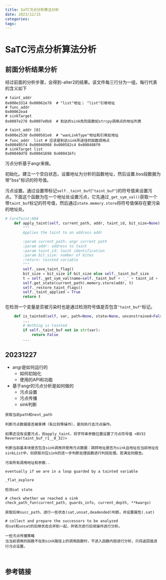 ```yaml
---
title: SaTC污点分析算法分析
date: 2023/12/15
categories: 
tags:
---
```


# SaTC污点分析算法分析
## 前面分析结果分析
经过前面的分析步骤，会得到-alter2的结果。该文件每三行分为一组，每行代表的含义如下
```text
# taint_addr
0x000e3314 0x00062e78  # "list"地址； "list"引用地址
# func_addr
0x00062ea4  
# sinkTarget
0x0007e278 0x0007e0b8  # 到达的sink危险函数如strcpy调用点的地址列表

# taint_addr [0]
0x000e2530 0x000581e8  # "wanLinkType"地址和引用处地址
# func_addr  list # 应该是到达sink所途径的函数调用点
0x000405f4 0x00040908 0x000582c4 0x000408f0
# sinkTarget list
0x00040df8 0x00041698 0x000416fc
```

污点分析基于angr来做。

初始化。建立一个空白状态，设置地址为分析的函数地址，然后设置.bss段数据为带"bss"标识的符号值。

污点设置。通过设置带标记`self._taint_buf`(`"taint_buf"`)的符号值来设置污点。下面这个函数为在一个地址处设置污点，它先通过`_get_sym_val()`获取一个带`taint_buf`标记的符号值，然后通过`state.memory.store`将符号值保存在要污染的地址处。
```python
# CoreTaint:604
    def apply_taint(self, current_path, addr, taint_id, bit_size=None):
        """
        Applies the taint to an address addr

        :param current_path: angr current path
        :param addr: address to taint
        :param taint_id: taint identification
        :param bit_size: number of bites
        :return: tainted variable
        """
        self._save_taint_flag()
        bit_size = bit_size if bit_size else self._taint_buf_size
        t = self._get_sym_val(name=self._taint_buf + '_' + taint_id + '_', bits=bit_size).reversed
        self.get_state(current_path).memory.store(addr, t)
        self._restore_taint_flags()
        self._taint_applied = True
        return t
```

在检测一个变量是否被污染时也是通过检测符号值是否包含`"taint_buf"`标记。
```python
    def is_tainted(self, var, path=None, state=None, unconstrained=False):
	    ...
        # Nothing is tainted
        if self._taint_buf not in str(var):
            return False
        ...
```

## 20231227
- angr是如何运行的
	- 如何初始化
	- 使用的API和功能
- 基于angr的污点分析是如何做的
	- 污点设置
	- 污点传播
	- sink判断

```
获取当前path和next_path

判断污点数据是否被束缚（有比较等操作），是则执行去污点操作。

如果还没有设置污点，则apply_taint，将字符串参数位置设置了污点符号值 <BV32 Reverse(taint_buf_r1__0_32)>

判断当前基本块是否包含sink调用并使用污点数据：跳转地址是否为sink且地址在当前地址在sinkList中，则获取对应sink的进一步判断处理函数进行判段处理。若满足则报告。

污染所有调用地址和参数..

eventually if we are in a loop guarded by a tainted variable

```

`_flat_explore`
```
检测sat state

# check whether we reached a sink
check_path_fun(current_path, guards_info, current_depth, **kwargs)

获取后继succ_path，进行一些状态(sat,unsat,deadended)判断，并设置属性(.sat)

# collect and prepare the successors to be analyzed
将sat和unsat的后继状态合并到一起，并依次进行后续操作进行分析。

一些污点传播策略
当当前调用的函数不在到sink路径上的调用函数时，不进入函数内部进行分析，只将返回值进行污点设置。



```






## 参考链接

